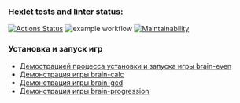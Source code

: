 ### Hexlet tests and linter status:
[![Actions Status](https://github.com/buravlev-arthur/frontend-project-lvl1/workflows/hexlet-check/badge.svg)](https://github.com/buravlev-arthur/frontend-project-lvl1/actions)
![example workflow](https://github.com/buravlev-arthur/frontend-project-lvl1/actions/workflows/project-linting.yml/badge.svg)
[![Maintainability](https://api.codeclimate.com/v1/badges/a99a88d28ad37a79dbf6/maintainability)](https://codeclimate.com/github/codeclimate/codeclimate/maintainability)

### Установка и запуск игр
- [Демострацией процесса установки и запуска игры brain-even](https://asciinema.org/a/5eQaAY0D19CEICdrF1Zxa5PMf)
- [Демонстрация игры brain-calc](https://asciinema.org/a/5EwBRTjPJT4GWm1yHXkCxFvTe)
- [Демонстрация игры brain-gcd](https://asciinema.org/a/fXMNfiD97ITZSPmXRhfehqvrt)
- [Демонстрация игры brain-progression](https://asciinema.org/a/eMhZGju4b30x6vIcXj5BP9l6N)
